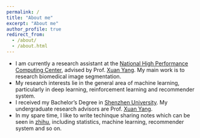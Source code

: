 ```yaml
---
permalink: /
title: "About me"
excerpt: "About me"
author_profile: true
redirect_from: 
  - /about/
  - /about.html
---
```


  * I am currently a research assistant at the [National High Performance Computing Center](<http://nhpcc.szu.edu.cn>), advised by Prof. [Xuan Yang](<http://nhpcc.szu.edu.cn/web/view66c9.html?path=154-184-&id=667>). My main work is to research biomedical image segmentation.
* My research interests lie in the general area of machine learning, particularly in deep learning, reinforcement learning and recommender system.
* I received my Bachelor’s Degree in [Shenzhen University](<https://en.szu.edu.cn/>). My undergraduate research advisors are Prof. [Xuan Yang](<http://nhpcc.szu.edu.cn/web/view66c9.html?path=154-184-&id=667>).
* In my spare time, I like to write techinque sharing notes which can be seen in [zhihu](<https://www.zhihu.com/people/lin-lin-lin-zhu-75/posts>), including statistics, machine learning, recommender system and so on.

